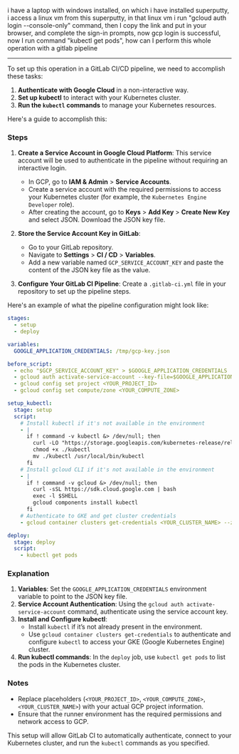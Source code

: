 i have a laptop with windows installed, on which i have installed superputty, i access a linux vm from this superputty, in that linux vm i run "gcloud auth login --console-only" command, then I copy the link and put in your browser, and complete the sign-in prompts, now gcp login is successful, now I run command "kubectl get pods", how can I perform this whole operation with a gitlab pipeline

---

To set up this operation in a GitLab CI/CD pipeline, we need to accomplish these tasks:

1. **Authenticate with Google Cloud** in a non-interactive way.
2. **Set up kubectl** to interact with your Kubernetes cluster.
3. **Run the `kubectl` commands** to manage your Kubernetes resources.

Here's a guide to accomplish this:

### Steps

1. **Create a Service Account in Google Cloud Platform**: This service account will be used to authenticate in the pipeline without requiring an interactive login.

    - In GCP, go to **IAM & Admin** > **Service Accounts**.
    - Create a service account with the required permissions to access your Kubernetes cluster (for example, the `Kubernetes Engine Developer` role).
    - After creating the account, go to **Keys** > **Add Key** > **Create New Key** and select JSON. Download the JSON key file.

2. **Store the Service Account Key in GitLab**:
    - Go to your GitLab repository.
    - Navigate to **Settings** > **CI / CD** > **Variables**.
    - Add a new variable named `GCP_SERVICE_ACCOUNT_KEY` and paste the content of the JSON key file as the value.

3. **Configure Your GitLab CI Pipeline**: Create a `.gitlab-ci.yml` file in your repository to set up the pipeline steps.

Here's an example of what the pipeline configuration might look like:

```yaml
stages:
  - setup
  - deploy

variables:
  GOOGLE_APPLICATION_CREDENTIALS: /tmp/gcp-key.json

before_script:
  - echo "$GCP_SERVICE_ACCOUNT_KEY" > $GOOGLE_APPLICATION_CREDENTIALS
  - gcloud auth activate-service-account --key-file=$GOOGLE_APPLICATION_CREDENTIALS
  - gcloud config set project <YOUR_PROJECT_ID>
  - gcloud config set compute/zone <YOUR_COMPUTE_ZONE>

setup_kubectl:
  stage: setup
  script:
    # Install kubectl if it's not available in the environment
    - |
      if ! command -v kubectl &> /dev/null; then
        curl -LO "https://storage.googleapis.com/kubernetes-release/release/$(curl -s https://storage.googleapis.com/kubernetes-release/release/stable.txt)/bin/linux/amd64/kubectl"
        chmod +x ./kubectl
        mv ./kubectl /usr/local/bin/kubectl
      fi
    # Install gcloud CLI if it's not available in the environment
    - |
      if ! command -v gcloud &> /dev/null; then
        curl -sSL https://sdk.cloud.google.com | bash
        exec -l $SHELL
        gcloud components install kubectl
      fi
    # Authenticate to GKE and get cluster credentials
    - gcloud container clusters get-credentials <YOUR_CLUSTER_NAME> --zone <YOUR_COMPUTE_ZONE> --project <YOUR_PROJECT_ID>

deploy:
  stage: deploy
  script:
    - kubectl get pods
```

### Explanation

1. **Variables**: Set the `GOOGLE_APPLICATION_CREDENTIALS` environment variable to point to the JSON key file.
2. **Service Account Authentication**: Using the `gcloud auth activate-service-account` command, authenticate using the service account key.
3. **Install and Configure kubectl**:
   - Install `kubectl` if it’s not already present in the environment.
   - Use `gcloud container clusters get-credentials` to authenticate and configure `kubectl` to access your GKE (Google Kubernetes Engine) cluster.
4. **Run kubectl commands**: In the `deploy` job, use `kubectl get pods` to list the pods in the Kubernetes cluster.

### Notes

- Replace placeholders (`<YOUR_PROJECT_ID>`, `<YOUR_COMPUTE_ZONE>`, `<YOUR_CLUSTER_NAME>`) with your actual GCP project information.
- Ensure that the runner environment has the required permissions and network access to GCP.

This setup will allow GitLab CI to automatically authenticate, connect to your Kubernetes cluster, and run the `kubectl` commands as you specified.

